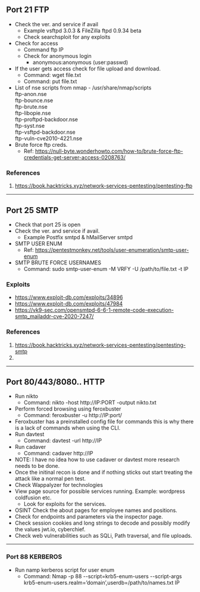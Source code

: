 ## Port 21 FTP
* Check the ver. and service if avail
    * Example vsftpd 3.0.3 &  FileZilla ftpd 0.9.34 beta
    * Check searchsploit for any exploits
* Check for access
    * Command ftp IP
    * Check for anonymous login
        * anonymous:anonymous (user:passwd)
* If the user gets access check for file upload and download.
    * Command: wget file.txt
    * Command: put file.txt
* List of nse scripts from nmap - /usr/share/nmap/scripts<br />
ftp-anon.nse<br />
ftp-bounce.nse<br />
ftp-brute.nse<br />
ftp-libopie.nse<br />
ftp-proftpd-backdoor.nse<br />
ftp-syst.nse<br />
ftp-vsftpd-backdoor.nse<br />
ftp-vuln-cve2010-4221.nse<br />
* Brute force ftp creds.
    * Ref: https://null-byte.wonderhowto.com/how-to/brute-force-ftp-credentials-get-server-access-0208763/
### References
1. https://book.hacktricks.xyz/network-services-pentesting/pentesting-ftp
***
## Port 25 SMTP
* Check that port 25 is open
* Check the ver. and service if avail. 
    * Example Postfix smtpd & hMailServer smtpd
* SMTP USER ENUM
    * Ref: https://pentestmonkey.net/tools/user-enumeration/smtp-user-enum
* SMTP BRUTE FORCE USERNAMES
    * Command: sudo smtp-user-enum -M VRFY -U /path/to/file.txt -t IP  
### Exploits
* https://www.exploit-db.com/exploits/34896
* https://www.exploit-db.com/exploits/47984
* https://vk9-sec.com/opensmtpd-6-6-1-remote-code-execution-smtp_mailaddr-cve-2020-7247/
### References
1. https://book.hacktricks.xyz/network-services-pentesting/pentesting-smtp
2. 
***
## Port 80/443/8080.. HTTP
* Run nikto
    * Command: nikto -host http://IP:PORT -output nikto.txt
* Perform forced browsing using feroxbuster
    * Command: feroxbuster -u http://IP:port/ 
* Feroxbuster has a preinstalled config file for commands this is why there is a lack of commands when using the CLI. 
* Run davtest
    * Command: davtest -url http://IP
* Run cadaver
    * Command: cadaver http://IP  
* NOTE: I have no idea how to use cadaver or davtest more research needs to be done.
* Once the initinal recon is done and if nothing sticks out start treating the attack like a normal pen test.  
* Check Wappalyzer for technologies
* View page source for possible services running. Example: wordpress coldfusion etc.
    * Look for exploits for the services.
* OSINT Check the about pages for employee names and positions. 
* Check for endpoints and parameters via the inspector page. 
* Check session cookies and long strings to decode and possibly modify the values jwt.io, cyberchief.
* Check web vulnerabilities such as SQLi, Path traversal, and file uploads. 
***
### Port 88 KERBEROS
* Run namp kerberos script for user enum
    * Command: Nmap -p 88 --script=krb5-enum-users --script-args krb5-enum-users.realm=’domain’,userdb=/path/to/names.txt IP
